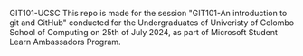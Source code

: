 GIT101-UCSC
This repo is made for the session "GIT101-An introduction to git and GitHub" conducted for the Undergraduates of Univeristy of Colombo School of Computing on 25th of July 2024, as part of Microsoft Student Learn Ambassadors Program.